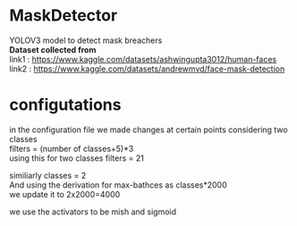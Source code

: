 # MaskDetector
YOLOV3 model to detect mask breachers <br/>
 **Dataset collected from** <br/>
link1 : https://www.kaggle.com/datasets/ashwingupta3012/human-faces
<br /> link2 : https://www.kaggle.com/datasets/andrewmvd/face-mask-detection

# configutations
in the configuration file we made changes at certain points considering two classes <br />
filters = (number of classes+5)*3 <br />
using this for two classes filters = 21 <br />

similiarly classes = 2 <br />
And using the derivation for max-bathces as classes*2000
<br /> we update it to 2x2000=4000 <br />

we use the activators to be mish and sigmoid <br />
